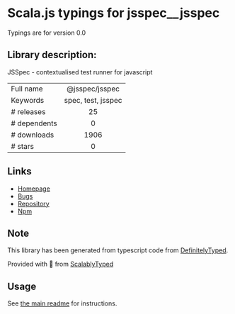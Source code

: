 
# Scala.js typings for jsspec__jsspec

Typings are for version 0.0

## Library description:
JSSpec - contextualised test runner for javascript

|                    |                 |
| ------------------ | :-------------: |
| Full name          | @jsspec/jsspec |
| Keywords           | spec, test, jsspec |
| # releases         | 25 |
| # dependents       | 0 |
| # downloads        | 1906 |
| # stars            | 0 |

## Links
- [Homepage](https://jsspec.github.io/)
- [Bugs](https://github.com/JSSpec/jsspec/issues)
- [Repository](https://github.com/JSSpec/jsspec)
- [Npm](https://www.npmjs.com/package/%40jsspec%2Fjsspec)
    


## Note
This library has been generated from typescript code from [DefinitelyTyped](https://definitelytyped.org).

Provided with :purple_heart: from [ScalablyTyped](https://github.com/oyvindberg/ScalablyTyped)

## Usage
See [the main readme](../../readme.md) for instructions.


